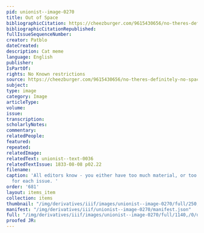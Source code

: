 ```yaml
---
pid: unionist--image-0270
title: Out of Space
bibliographicCitation: https://cheezburger.com/9615430656/no-theres-definitely-no-space-for-you
bibliographicCitationRepublished: 
fullIssueSequenceNumber: 
creator: Patblo
dateCreated: 
description: Cat meme
language: English
publisher: 
IsPartOf: 
rights: No Known restrictions
source: https://cheezburger.com/9615430656/no-theres-definitely-no-space-for-you
subject: 
type: image
category: Image
articleType: 
volume: 
issue: 
transcription: 
scholarlyNotes: 
commentary: 
relatedPeople: 
featured: 
repeated: 
relatedImage: 
relatedText: unionist--text-0036
relatedTextIssue: 1833-08-08 p02.22
filename: 
caption: 'All editors know - you either have too much material, or too little material
  for each issue. '
order: '681'
layout: items_item
collection: items
thumbnail: "/img/derivatives/iiif/images/unionist--image-0270/full/250,/0/default.jpg"
manifest: "/img/derivatives/iiif/unionist--image-0270/manifest.json"
full: "/img/derivatives/iiif/images/unionist--image-0270/full/1140,/0/default.jpg"
proofed JR: 
---
```

